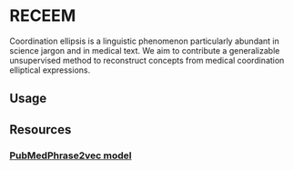 # RECEEM
Coordination ellipsis is a linguistic phenomenon particularly abundant in science jargon and in medical text. We aim to contribute a generalizable unsupervised method to reconstruct concepts from medical coordination elliptical expressions. 

## Usage


## Resources

### [PubMedPhrase2vec model](https://drive.google.com/open?id=14a3_8rK9vDosWYL9w9wo77w8WuKoqyAO)

